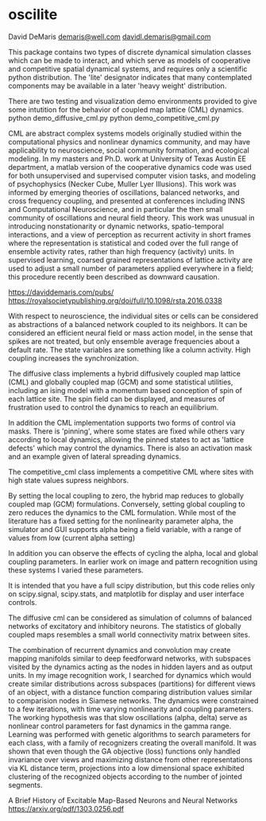 # oscilite
David DeMaris
demaris@well.com
davidl.demaris@gmail.com

This package contains two types of discrete dynamical simulation classes which can be made to interact, and which serve as models of
cooperative and competitive spatial dynamical  systems, and requires only a scientific python distribution. The 'lite'
designator indicates that many contemplated components may be available in a later 'heavy weight' distribution.

There are two testing and visualization demo environments provided to give some intutition for the behavior of coupled map lattice
(CML) dynamics.
python demo_diffusive_cml.py
python demo_competitive_cml.py

CML are abstract complex systems models originally studied within the computational physics and nonlinear dynamics community,
and may have applicability to neuroscience, social community formation, and ecological modeling.  In my masters and Ph.D. work
at University of Texas Austin EE department, a matlab version of the cooperative dynamics code was used for both unsupervised and
supervised computer vision tasks, and modeling of psychophysics  (Necker Cube, Muller Lyer Illusions).
This work was informed by emerging theories of oscillations, balanced networks, and cross frequency coupling, and presented at conferences including INNS and Computational Neuroscience, and in particular
the then small community of oscillations and neural field theory. This work was unusual in introducing nonstationarity
or dynamic networks, spatio-temporal interactions, and a view of perception as recurrent activity in short frames where
the representation is statistical and coded over the full range of ensemble activity rates, rather than high frequency
(activity) units.
In supervised learning, coarsed grained representations of lattice activity are used to adjust a small number of
parameters applied everywhere in a field; this procedure recently been described as downward causation.


https://daviddemaris.com/pubs/
https://royalsocietypublishing.org/doi/full/10.1098/rsta.2016.0338

With respect to neuroscience, the individual sites or cells can be considered as abstractions of a balanced network
coupled to its neighbors. It can be considered an efficient neural field or mass action model, in the sense that spikes
are not treated, but only ensemble average frequencies about a default rate. The state variables are something like a column
activity.  High coupling increases the synchronization.

The diffusive class implements a hybrid diffusively coupled map lattice (CML) and globally coupled map (GCM)
and some statistical utilities, including an ising model with a momentum based conception of spin of each lattice site.
The spin field can be displayed, and measures of frustration used to control the dynamics to reach an equilibrium.

In addition the CML implementation supports two forms of control via masks.  There is 'pinning', where some states are
fixed while others vary according to local dynamics, allowing the pinned states to act as 'lattice defects' which may
control the dynamics.  There is also an activation mask and an example given of lateral spreading dynamics.

The competitive_cml class implements a competitive CML where sites with high state values supress neighbors.

By setting the local coupling to zero, the hybrid map reduces to globally coupled map (GCM) formulations.
Conversely, setting global coupling to zero reduces the dynamics to the CML formulation.
While most of the literature has a fixed setting for the nonlinearity parameter alpha, the simulator and GUI supports
alpha being a field variable, with a range of values from low (current alpha setting)

In addition you can observe the effects of cycling the alpha, local and global coupling parameters. In earlier work
on image and pattern recognition using these systems I varied these parameters.

It is intended that you have a full scipy distribution, but this code relies only on scipy.signal, scipy.stats,
and matplotlib for display and user interface controls.

The diffusive cml can be considered as simulation of columns of balanced networks of excitatory and inhibitory neurons.
The statistics of globally coupled maps resembles a small world connectivity matrix between sites.

The combination of recurrent dynamics and convolution may create mapping manifolds similar to deep feedforward networks,
with subspaces visited by the dynamics acting as the nodes in hidden layers and as output units. In my image recognition work,
I searched for dynamics which would create similar distributions across subspaces (partitions) for different views of an object,
with a distance function comparing distribution values similar to comparision nodes in Siamese networks.
The dynamics were constrained to a few iterations, with time varying nonlinearity and coupling parameters.
The working hypothesis was that slow oscillations (alpha, delta) serve as nonlinear control parameters for fast dynamics in the gamma range.
Learning was performed with genetic algorithms to search parameters for each class, with a family of recognizers
creating the overall manifold.  It was shown that even though the GA objective (loss) functions only handled invariance over views and
maximizing distance from other representations via KL distance term, projections into a low dimensional space exhibited clustering
of the recognized objects according to the number of jointed segments.

A Brief History of Excitable Map-Based Neurons and Neural Networks
https://arxiv.org/pdf/1303.0256.pdf